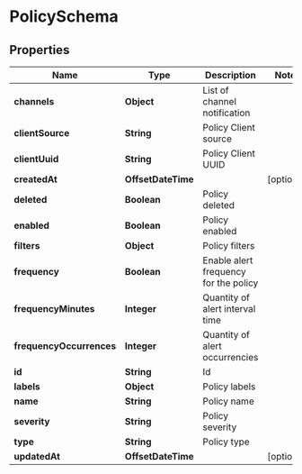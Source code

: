 

# PolicySchema


## Properties

| Name | Type | Description | Notes |
|------------ | ------------- | ------------- | -------------|
|**channels** | **Object** | List of channel notification |  |
|**clientSource** | **String** | Policy Client source |  |
|**clientUuid** | **String** | Policy Client UUID |  |
|**createdAt** | **OffsetDateTime** |  |  [optional] |
|**deleted** | **Boolean** | Policy deleted |  |
|**enabled** | **Boolean** | Policy enabled |  |
|**filters** | **Object** | Policy filters |  |
|**frequency** | **Boolean** | Enable alert frequency for the policy |  |
|**frequencyMinutes** | **Integer** | Quantity of alert interval time |  |
|**frequencyOccurrences** | **Integer** | Quantity of alert occurrencies |  |
|**id** | **String** | Id |  |
|**labels** | **Object** | Policy labels |  |
|**name** | **String** | Policy name |  |
|**severity** | **String** | Policy severity |  |
|**type** | **String** | Policy type |  |
|**updatedAt** | **OffsetDateTime** |  |  [optional] |



